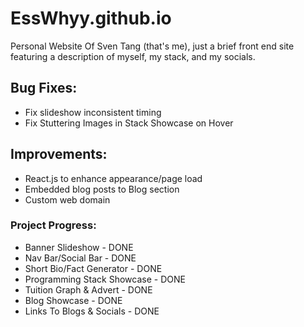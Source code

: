 # EssWhyy.github.io
Personal Website Of Sven Tang (that's me), just a brief front end site featuring a description of myself, my stack, and my socials.

## Bug Fixes:
* Fix slideshow inconsistent timing
* Fix Stuttering Images in Stack Showcase on Hover

## Improvements:
* React.js to enhance appearance/page load
* Embedded blog posts to Blog section
* Custom web domain

### Project Progress:
* Banner Slideshow - DONE
* Nav Bar/Social Bar - DONE
* Short Bio/Fact Generator - DONE
* Programming Stack Showcase - DONE
* Tuition Graph & Advert - DONE
* Blog Showcase - DONE
* Links To Blogs & Socials - DONE
